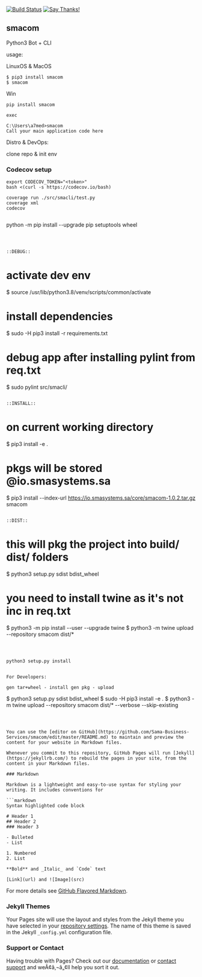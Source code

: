 

[![Build Status](https://travis-ci.com/Sama-Business-Services/smacom.svg?branch=master)](https://travis-ci.com/Sama-Business-Services/smacom)
[![Say Thanks!](https://img.shields.io/badge/Say%20Thanks-!-1EAEDB.svg)](https://saythanks.io/to/master@samabusiness.sa)

## smacom
Python3 Bot + CLI






usage:

LinuxOS & MacOS

```
$ pip3 install smacom
$ smacom

```

Win

```
pip install smacom

exec

C:\Users\a7med>smacom
Call your main application code here

```

Distro & DevOps:

clone repo & init env


### Codecov setup

```
export CODECOV_TOKEN="<token>"
bash <(curl -s https://codecov.io/bash)

coverage run ./src/smacli/test.py
coverage xml
codecov


```


python -m pip install --upgrade pip setuptools wheel




```



::DEBUG::

```
# activate dev env
$ source /usr/lib/python3.8/venv/scripts/common/activate

# install dependencies
$ sudo -H pip3 install -r requirements.txt

# debug app after installing pylint from req.txt
$ sudo pylint src/smacli/

```

::INSTALL::

```
# on current working directory
$ pip3 install -e .

# pkgs will be stored @io.smasystems.sa
$ pip3 install --index-url https://io.smasystems.sa/core/smacom-1.0.2.tar.gz smacom

```

::DIST::

```
# this will pkg the project into build/ dist/ folders
$ python3 setup.py sdist bdist_wheel

# you need to install twine as it's not inc in req.txt
$ python3 -m pip install --user --upgrade twine
$ python3 -m twine upload --repository smacom dist/*


```



python3 setup.py install


For Developers:

gen tar+wheel - install gen pkg - upload

```

$ python3 setup.py sdist bdist_wheel
$ sudo -H pip3 install -e .
$ python3 -m twine upload --repository smacom dist/* --verbose --skip-existing

```



You can use the [editor on GitHub](https://github.com/Sama-Business-Services/smacom/edit/master/README.md) to maintain and preview the content for your website in Markdown files.

Whenever you commit to this repository, GitHub Pages will run [Jekyll](https://jekyllrb.com/) to rebuild the pages in your site, from the content in your Markdown files.

### Markdown

Markdown is a lightweight and easy-to-use syntax for styling your writing. It includes conventions for

```markdown
Syntax highlighted code block

# Header 1
## Header 2
### Header 3

- Bulleted
- List

1. Numbered
2. List

**Bold** and _Italic_ and `Code` text

[Link](url) and ![Image](src)
```

For more details see [GitHub Flavored Markdown](https://guides.github.com/features/mastering-markdown/).

### Jekyll Themes

Your Pages site will use the layout and styles from the Jekyll theme you have selected in your [repository settings](https://github.com/Sama-Business-Services/smacom/settings). The name of this theme is saved in the Jekyll `_config.yml` configuration file.

### Support or Contact

Having trouble with Pages? Check out our [documentation](https://help.github.com/categories/github-pages-basics/) or [contact support](https://github.com/contact) and weÃ¢â‚¬â„¢ll help you sort it out.
